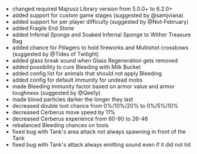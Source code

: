 - changed required Majrusz Library version from 5.0.0+ to 6.2.0+
- added support for custom game stages (suggested by @samjviana)
- added support for per player difficulty (suggested by @Not-February)
- added Fragile End Stone
- added Infernal Sponge and Soaked Infernal Sponge to Wither Treasure Bag
- added chance for Pillagers to hold fireworks and Multishot crossbows (suggested by @Tides of Twilight)
- added glass break sound when Glass Regeneration gets removed
- added possibility to cure Bleeding with Milk Bucket
- added config list for animals that should not apply Bleeding
- added config for default immunity for undead mobs
- made Bleeding immunity factor based on armor value and armor toughness (suggested by @Qee1y)
- made blood particles darker the longer they last
- decreased double loot chance from 0%/10%/20% to 0%/5%/10%
- decreased Cerberus move speed by 11%
- decreased Cerberus experience from 60-90 to 26-46
- rebalanced Bleeding chances on tools
- fixed bug with Tank's area attack not always spawning in front of the Tank
- fixed bug with Tank's attack always emitting sound even if it did not hit